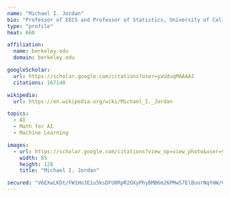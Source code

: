 ```yaml
---
name: "Michael I. Jordan"
bio: "Professor of EECS and Professor of Statistics, University of California, Berkeley"
type: "profile"
heat: 660

affiliation:
  name: berkeley.edu
  domain: berkeley.edu

googleScholar:
  url: https://scholar.google.com/citations?user=yxUduqMAAAAJ
  citations: 167140

wikipedia:
  url: https://en.wikipedia.org/wiki/Michael_I._Jordan

topics:
  - AI
  - Math for AI
  - Machine Learning

images:
  - url: https://scholar.google.com/citations?view_op=view_photo&user=yxUduqMAAAAJ&citpid=3
    width: 85
    height: 128
    title: "Michael I. Jordan"

secured: "V6EXwLKDt/FW1Ho3E1u5ksDFU0RpR2OXyPhyBMB6m26PMwS7ElBuorNqYmW/C8FdZ1GREY/jwyPbpXkKsPG9+0PbIYy2BAjoRrJXBDC16GMrKPw/SpMM4Hdq6i3OVh3JHONe7lO9xfGdpxc2kCShxk8sXrLs5/mMceELsDBEhjwc2hKwuevqEKrZj8ROdQaUe651Nr+Z7ijHlMsPfKXsUZycJSlsD90o+B3jZBxg3vMztgWayQkQN2uV1NxBLg1xVUDjL7TGRN9Xw2UiYdIvew==;xD3I7Az+NwliHYQn3RzN6w=="
---
```


